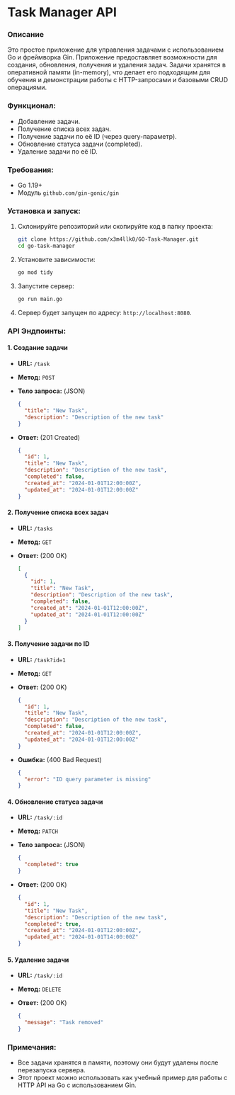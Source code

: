 
# Task Manager API

### Описание
Это простое приложение для управления задачами с использованием Go и фреймворка Gin. Приложение предоставляет возможности для создания, обновления, получения и удаления задач. Задачи хранятся в оперативной памяти (in-memory), что делает его подходящим для обучения и демонстрации работы с HTTP-запросами и базовыми CRUD операциями.

### Функционал:
- Добавление задачи.
- Получение списка всех задач.
- Получение задачи по её ID (через query-параметр).
- Обновление статуса задачи (completed).
- Удаление задачи по её ID.

### Требования:
- Go 1.19+
- Модуль `github.com/gin-gonic/gin`

### Установка и запуск:

1. Склонируйте репозиторий или скопируйте код в папку проекта:

   ```bash
   git clone https://github.com/x3m4llk0/GO-Task-Manager.git
   cd go-task-manager
   ```

2. Установите зависимости:

   ```bash
   go mod tidy
   ```

3. Запустите сервер:

   ```bash
   go run main.go
   ```

4. Сервер будет запущен по адресу: `http://localhost:8080`.

### API Эндпоинты:

#### 1. Создание задачи

- **URL:** `/task`
- **Метод:** `POST`
- **Тело запроса:** (JSON)

  ```json
  {
    "title": "New Task",
    "description": "Description of the new task"
  }
  ```

- **Ответ:** (201 Created)

  ```json
  {
    "id": 1,
    "title": "New Task",
    "description": "Description of the new task",
    "completed": false,
    "created_at": "2024-01-01T12:00:00Z",
    "updated_at": "2024-01-01T12:00:00Z"
  }
  ```

#### 2. Получение списка всех задач

- **URL:** `/tasks`
- **Метод:** `GET`
- **Ответ:** (200 OK)

  ```json
  [
    {
      "id": 1,
      "title": "New Task",
      "description": "Description of the new task",
      "completed": false,
      "created_at": "2024-01-01T12:00:00Z",
      "updated_at": "2024-01-01T12:00:00Z"
    }
  ]
  ```

#### 3. Получение задачи по ID

- **URL:** `/task?id=1`
- **Метод:** `GET`
- **Ответ:** (200 OK)

  ```json
  {
    "id": 1,
    "title": "New Task",
    "description": "Description of the new task",
    "completed": false,
    "created_at": "2024-01-01T12:00:00Z",
    "updated_at": "2024-01-01T12:00:00Z"
  }
  ```

- **Ошибка:** (400 Bad Request)

  ```json
  {
    "error": "ID query parameter is missing"
  }
  ```

#### 4. Обновление статуса задачи

- **URL:** `/task/:id`
- **Метод:** `PATCH`
- **Тело запроса:** (JSON)

  ```json
  {
    "completed": true
  }
  ```

- **Ответ:** (200 OK)

  ```json
  {
    "id": 1,
    "title": "New Task",
    "description": "Description of the new task",
    "completed": true,
    "created_at": "2024-01-01T12:00:00Z",
    "updated_at": "2024-01-01T14:00:00Z"
  }
  ```

#### 5. Удаление задачи

- **URL:** `/task/:id`
- **Метод:** `DELETE`
- **Ответ:** (200 OK)

  ```json
  {
    "message": "Task removed"
  }
  ```

### Примечания:
- Все задачи хранятся в памяти, поэтому они будут удалены после перезапуска сервера.
- Этот проект можно использовать как учебный пример для работы с HTTP API на Go с использованием Gin.

